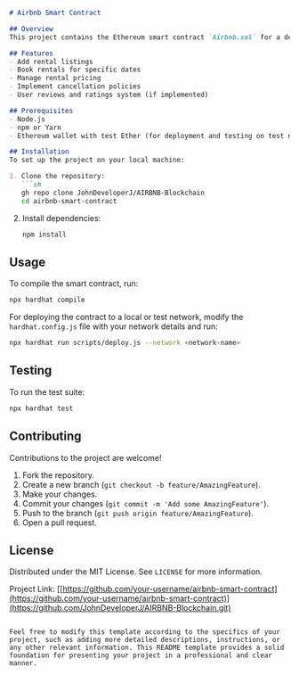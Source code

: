 

```markdown
# Airbnb Smart Contract

## Overview
This project contains the Ethereum smart contract `Airbnb.sol` for a decentralized application mimicking the functionality of Airbnb. It's built using Solidity and is compatible with the Ethereum Virtual Machine (EVM). This contract allows property owners to list their properties for rent and users to book rentals for specific dates.

## Features
- Add rental listings
- Book rentals for specific dates
- Manage rental pricing
- Implement cancellation policies
- User reviews and ratings system (if implemented)

## Prerequisites
- Node.js
- npm or Yarn
- Ethereum wallet with test Ether (for deployment and testing on test networks)

## Installation
To set up the project on your local machine:

1. Clone the repository:
   ```sh
   gh repo clone JohnDeveloperJ/AIRBNB-Blockchain
   cd airbnb-smart-contract
   ```

2. Install dependencies:
   ```sh
   npm install
   ```

## Usage
To compile the smart contract, run:

```sh
npx hardhat compile
```

For deploying the contract to a local or test network, modify the `hardhat.config.js` file with your network details and run:

```sh
npx hardhat run scripts/deploy.js --network <network-name>
```

## Testing
To run the test suite:

```sh
npx hardhat test
```

## Contributing
Contributions to the project are welcome!

1. Fork the repository.
2. Create a new branch (`git checkout -b feature/AmazingFeature`).
3. Make your changes.
4. Commit your changes (`git commit -m 'Add some AmazingFeature'`).
5. Push to the branch (`git push origin feature/AmazingFeature`).
6. Open a pull request.

## License
Distributed under the MIT License. See `LICENSE` for more information.



Project Link: [[https://github.com/your-username/airbnb-smart-contract](https://github.com/your-username/airbnb-smart-contract)](https://github.com/JohnDeveloperJ/AIRBNB-Blockchain.git)
```

Feel free to modify this template according to the specifics of your project, such as adding more detailed descriptions, instructions, or any other relevant information. This README template provides a solid foundation for presenting your project in a professional and clear manner.
